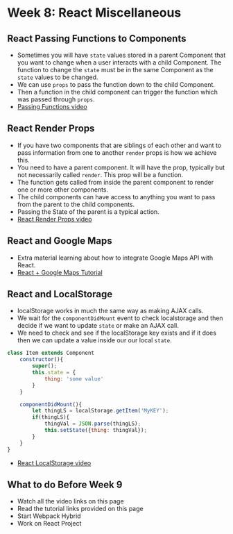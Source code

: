 # Week 8: React Miscellaneous


## React Passing Functions to Components

- Sometimes you will have `state` values stored in a parent Component that you want to change when a user interacts with a child Component.
The function to change the `state` must be in the same Component as the `state` values to be changed.
- We can use `props` to pass the function down to the child Component.
- Then a function in the child component can trigger the function which was passed through `props`.
- [Passing Functions video](https://www.youtube.com/watch?v=c05OL7XbwXU)


## React Render Props

- If you have two components that are siblings of each other and want to pass information from one to another `render` props is how we achieve this.
- You need to have a parent component. It will have the prop, typically but not necessarily called `render`. This prop will be a function.
- The function gets called from inside the parent component to render one or more other components.
- The child components can have access to anything you want to pass from the parent to the child components.
- Passing the State of the parent is a typical action.
- [React Render Props video](https://www.youtube.com/watch?v=Ow4ms1Qg_u4) 



## React and Google Maps

- Extra material learning about how to integrate Google Maps API with React.
- [React + Google Maps Tutorial](https://scotch.io/tutorials/react-apps-with-the-google-maps-api-and-google-maps-react)


## React and LocalStorage

- localStorage works in much the same way as making AJAX calls.
- We wait for the `componentDidMount` event to check localstorage and then decide if we want to update `state` or make an AJAX call.
- We need to check and see if the localStorage key exists and if it does then we can update a value inside our our local `state`.

```javascript
class Item extends Component
    constructor(){
        super();
        this.state = {
            thing: 'some value'
        }
    }

    componentDidMount(){
        let thingLS = localStorage.getItem('MyKEY');
        if(thingLS){
            thingVal = JSON.parse(thingLS);
            this.setState({thing: thingVal});
        }
    }   
}
```

- [React LocalStorage video](https://www.youtube.com/watch?v=NGobLfCPxa8) 


## What to do Before Week 9

- Watch all the video links on this page
- Read the tutorial links provided on this page
- Start Webpack Hybrid
- Work on React Project
